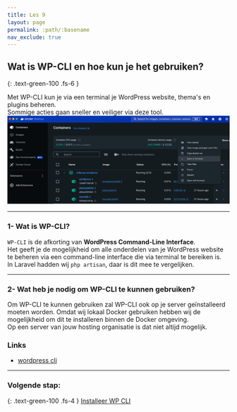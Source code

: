 ```yaml
---
title: Les 9
layout: page
permalink: :path/:basename
nav_exclude: true
---
```


## Wat is WP-CLI en hoe kun je het gebruiken?
{: .text-green-100 .fs-6 }

Met WP-CLI kun je via een terminal je WordPress website, thema's en plugins beheren.  
Sommige acties gaan sneller en veiliger via deze tool.
![docker-terminal.png](images%2Fdocker-terminal.png)

---
### 1- Wat is WP-CLI?
`WP-CLI` is de afkorting van **WordPress Command-Line Interface**.  
Het geeft je de mogelijkheid om alle onderdelen van je WordPress website te beheren via een command-line interface die via terminal te bereiken is.  
In Laravel hadden wij `php artisan`, daar is dit mee te vergelijken.

---
### 2- Wat heb je nodig om WP-CLI te kunnen gebruiken?
Om WP-CLI te kunnen gebruiken zal WP-CLI ook op je server geïnstalleerd moeten worden. 
Omdat wij lokaal Docker gebruiken hebben wij de mogelijkheid om dit te installeren binnen de Docker omgeving.  
Op een server van jouw hosting organisatie is dat niet altijd mogelijk.  


### Links
- [wordpress cli](https://make.wordpress.org/cli/)

---
### Volgende stap:
{: .text-green-100 .fs-4 }
[Installeer WP CLI](install)



